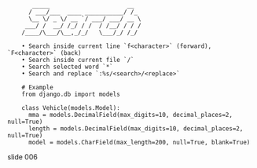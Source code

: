            _____                      __
          / ___/___  ____ ___________/ /_
          \__ \/ _ \/ __ `/ ___/ ___/ __ \
         ___/ /  __/ /_/ / /  / /__/ / / /
        /____/\___/\__,_/_/   \___/_/ /_/

        • Search inside current line `f<character>` (forward), `F<character>` (back)
        • Search inside current file `/`
        • Search selected word `*`
        • Search and replace `:%s/<search>/<replace>`

        # Example
        from django.db import models

        class Vehicle(models.Model):
          mma = models.DecimalField(max_digits=10, decimal_places=2, null=True)
          length = models.DecimalField(max_digits=10, decimal_places=2, null=True)
          model = models.CharField(max_length=200, null=True, blank=True)
















































































slide 006
